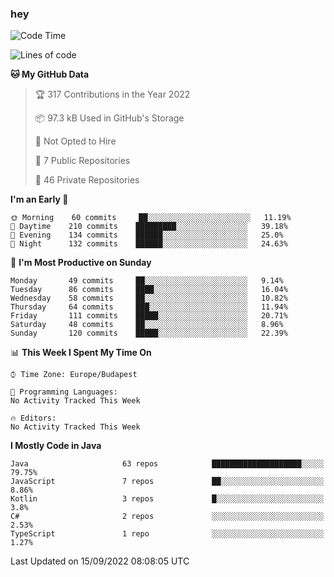 ### hey

<!--START_SECTION:waka-->
![Code Time](http://img.shields.io/badge/Code%20Time-801%20hrs%2035%20mins-blue)

![Lines of code](https://img.shields.io/badge/From%20Hello%20World%20I%27ve%20Written-510%20Thousand%20lines%20of%20code-blue)

**🐱 My GitHub Data** 

> 🏆 317 Contributions in the Year 2022
 > 
> 📦 97.3 kB Used in GitHub's Storage 
 > 
> 🚫 Not Opted to Hire
 > 
> 📜 7 Public Repositories 
 > 
> 🔑 46 Private Repositories  
 > 
**I'm an Early 🐤** 

```text
🌞 Morning    60 commits     ██░░░░░░░░░░░░░░░░░░░░░░░   11.19% 
🌆 Daytime    210 commits    █████████░░░░░░░░░░░░░░░░   39.18% 
🌃 Evening    134 commits    ██████░░░░░░░░░░░░░░░░░░░   25.0% 
🌙 Night      132 commits    ██████░░░░░░░░░░░░░░░░░░░   24.63%

```
📅 **I'm Most Productive on Sunday** 

```text
Monday       49 commits     ██░░░░░░░░░░░░░░░░░░░░░░░   9.14% 
Tuesday      86 commits     ████░░░░░░░░░░░░░░░░░░░░░   16.04% 
Wednesday    58 commits     ██░░░░░░░░░░░░░░░░░░░░░░░   10.82% 
Thursday     64 commits     ███░░░░░░░░░░░░░░░░░░░░░░   11.94% 
Friday       111 commits    █████░░░░░░░░░░░░░░░░░░░░   20.71% 
Saturday     48 commits     ██░░░░░░░░░░░░░░░░░░░░░░░   8.96% 
Sunday       120 commits    █████░░░░░░░░░░░░░░░░░░░░   22.39%

```


📊 **This Week I Spent My Time On** 

```text
⌚︎ Time Zone: Europe/Budapest

💬 Programming Languages: 
No Activity Tracked This Week

🔥 Editors: 
No Activity Tracked This Week

```

**I Mostly Code in Java** 

```text
Java                     63 repos            ████████████████████░░░░░   79.75% 
JavaScript               7 repos             ██░░░░░░░░░░░░░░░░░░░░░░░   8.86% 
Kotlin                   3 repos             █░░░░░░░░░░░░░░░░░░░░░░░░   3.8% 
C#                       2 repos             ░░░░░░░░░░░░░░░░░░░░░░░░░   2.53% 
TypeScript               1 repo              ░░░░░░░░░░░░░░░░░░░░░░░░░   1.27%

```



 Last Updated on 15/09/2022 08:08:05 UTC
<!--END_SECTION:waka-->
